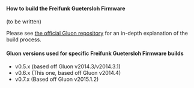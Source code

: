#### How to build the Freifunk Guetersloh Firmware

(to be written)

Please see [the official Gluon repository](https://github.com/freifunk-gluon/gluon) for an in-depth explanation of the build process.

#### Gluon versions used for specific Freifunk Guetersloh Firmware builds

- v0.5.x (based off Gluon v2014.3/v2014.3.1)
- v0.6.x (This one, based off Gluon v2014.4)
- v0.7.x (Based off Gluon v2015.1.2)
